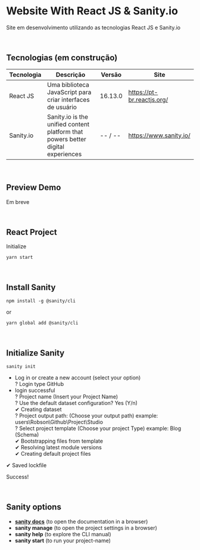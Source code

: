 # Website With React JS & Sanity.io

Site em desenvolvimento utilizando as tecnologias React JS e Sanity.io

<br>

## Tecnologias (em construção)

Tecnologia | Descrição | Versão | Site
------------ | ------------- | ------------ | ------------
React JS | Uma biblioteca JavaScript para criar interfaces de usuário | 16.13.0 | https://pt-br.reactjs.org/
Sanity.io| Sanity.io is the unified content platform that powers better digital experiences | -- / -- | https://www.sanity.io/

<br>

## Preview Demo

Em breve

<br>

## React Project


Initialize
```
yarn start
```

<br>


## Install Sanity

```
npm install -g @sanity/cli
```
or

```
yarn global add @sanity/cli
```
<br>

## Initialize Sanity

```
sanity init
```

- Log in or create a new account (select your option)<br>
? Login type GitHub <br>
- login successful <br>
? Project name (Insert your Project Name) <br>
? Use the default dataset configuration? Yes     (Y/n) <br>
✔ Creating dataset <br>
? Project output path: (Choose your output path) example: users\Robson\Github\Project\Studio <br>
? Select project template (Choose your project Type) example: Blog (Schema) <br>
✔ Bootstrapping files from template <br>
✔ Resolving latest module versions <br>
✔ Creating default project files <br>

✔ Saved lockfile

Success! 

<br>

## Sanity options

+ [**sanity docs**](https://www.sanity.io/docs/sanity-studio) (to open the documentation in a browser)
+ **sanity manage** (to open the project settings in a browser)
+ **sanity help** (to explore the CLI manual)
+ **sanity start** (to run your project-name)
